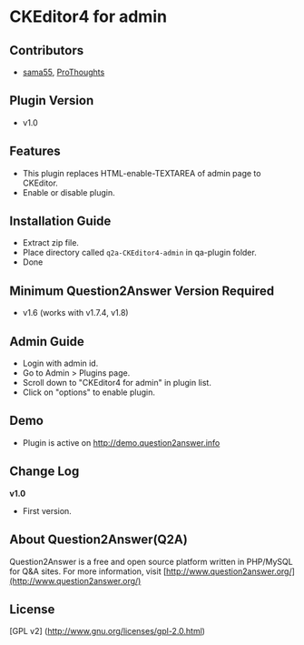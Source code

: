 CKEditor4 for admin
==============================
Contributors
--------------
- [sama55][1], [ProThoughts][2]

[1]: http://question2answer.org/user/sama55
[2]: http://question2answer.org/user/ProThoughts

Plugin Version
--------------
- v1.0

Features
--------
- This plugin replaces HTML-enable-TEXTAREA of admin page to CKEditor.
- Enable or disable plugin.

Installation Guide
------------------
- Extract zip file.
- Place directory called `q2a-CKEditor4-admin` in qa-plugin folder.
- Done

Minimum Question2Answer Version Required
----------------------------------------
- v1.6 (works with v1.7.4, v1.8)

Admin Guide
-----------
- Login with admin id.
- Go to Admin > Plugins page.
- Scroll down to "CKEditor4 for admin" in plugin list.
- Click on "options" to enable plugin.

Demo
----
- Plugin is active on http://demo.question2answer.info

Change Log
----------
**v1.0**
* First version.

About Question2Answer(Q2A)
---------------------
Question2Answer is a free and open source platform written in PHP/MySQL for Q&A sites. For more information, visit [http://www.question2answer.org/](http://www.question2answer.org/)

License
-------
[GPL v2] (http://www.gnu.org/licenses/gpl-2.0.html)
